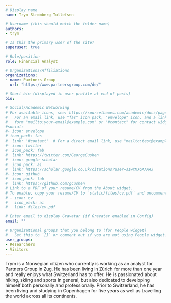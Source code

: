 ```yaml
---
# Display name
name: Trym Strømberg Tollefsen

# Username (this should match the folder name)
authors:
- trym

# Is this the primary user of the site?
superuser: true

# Role/position
role: Financial Analyst

# Organizations/Affiliations
organizations:
- name: Partners Group
  url: "https://www.partnersgroup.com/de/"

# Short bio (displayed in user profile at end of posts)
bio: 

# Social/Academic Networking
# For available icons, see: https://sourcethemes.com/academic/docs/page-builder/#icons
#   For an email link, use "fas" icon pack, "envelope" icon, and a link in the
#   form "mailto:your-email@example.com" or "#contact" for contact widget.
#social:
#- icon: envelope
# icon_pack: fas
#  link: '#contact'  # For a direct email link, use "mailto:test@example.org".
#- icon: twitter
#  icon_pack: fab
#  link: https://twitter.com/GeorgeCushen
#- icon: google-scholar
#  icon_pack: ai
#  link: https://scholar.google.co.uk/citations?user=sIwtMXoAAAAJ
#- icon: github
#  icon_pack: fab
#  link: https://github.com/gcushen
# Link to a PDF of your resume/CV from the About widget.
# To enable, copy your resume/CV to `static/files/cv.pdf` and uncomment the lines below.
# - icon: cv
#   icon_pack: ai
#   link: files/cv.pdf

# Enter email to display Gravatar (if Gravatar enabled in Config)
email: ""

# Organizational groups that you belong to (for People widget)
#   Set this to `[]` or comment out if you are not using People widget.
user_groups:
- Researchers
- Visitors
---
```


Trym is a Norwegian citizen who currently is working as an analyst for Partners Group in Zug. He has been living in Zürich for more than one year and really enjoys what Switzerland has to offer. He is passionated about hiking, skiing and sports in general, but also dedicated to developing himself both personally and professionally. Prior to Switzerland, he has been living and studying in Copenhagen for five years as well as travelling the world across all its continents. 
